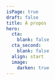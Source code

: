 ```yaml
---
isPage: true
draft: false
title: À propos
hero:
  cta:
    blank: false
  cta_second:
    blank: false
  align: start
  image:
    darken: true
---
```

